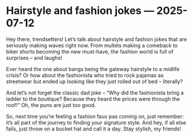 # Hairstyle and fashion jokes — 2025-07-12

Hey there, trendsetters! Let’s talk about hairstyle and fashion jokes that are seriously making waves right now. From mullets making a comeback to biker shorts becoming the new must-have, the fashion world is full of surprises – and laughs!

Ever heard the one about bangs being the gateway hairstyle to a midlife crisis? Or how about the fashionista who tried to rock pajamas as streetwear but ended up looking like they just rolled out of bed – literally?

And let’s not forget the classic dad joke – “Why did the fashionista bring a ladder to the boutique? Because they heard the prices were through the roof!” Oh, the puns are just too good.

So, next time you’re feeling a fashion faux pas coming on, just remember: it’s all part of the journey to finding your signature style. And hey, if all else fails, just throw on a bucket hat and call it a day. Stay stylish, my friends!